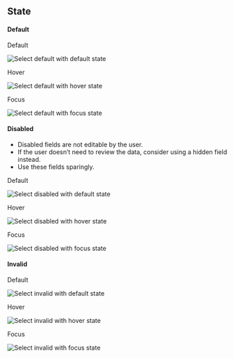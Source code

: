 ## State

#### Default

Default

![Select default with default state](/assets/components/form/select/select-state-default-default.png)

Hover

![Select default with hover state](/assets/components/form/select/select-state-default-hover.png)

Focus

![Select default with focus state](/assets/components/form/select/select-state-default-focus.png)

#### Disabled

- Disabled fields are not editable by the user.
- If the user doesn’t need to review the data, consider using a hidden field instead.
- Use these fields sparingly.

Default

![Select disabled with default state](/assets/components/form/select/select-state-disabled-default.png)

Hover

![Select disabled with hover state](/assets/components/form/select/select-state-disabled-hover.png)

Focus

![Select disabled with focus state](/assets/components/form/select/select-state-disabled-focus.png)

#### Invalid

Default

![Select invalid with default state](/assets/components/form/select/select-state-invalid-default.png)

Hover

![Select invalid with hover state](/assets/components/form/select/select-state-invalid-hover.png)

Focus

![Select invalid with focus state](/assets/components/form/select/select-state-invalid-focus.png)